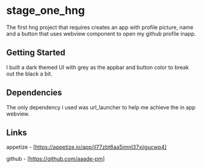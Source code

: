 # stage_one_hng

The first hng project that requires creates an app with profile picture, name and a button that uses webview component to open my github profile inapp.

## Getting Started

I built a dark themed UI with grey as the appbar and button color to break out the black a bit.

## Dependencies

The only dependency i used was url_launcher to help me achieve the in app webview.

## Links

appetize - [https://appetize.io/app/jl77zbt6aa5imnl37xiigucwp4]

github - [https://github.com/aaade-pm]
